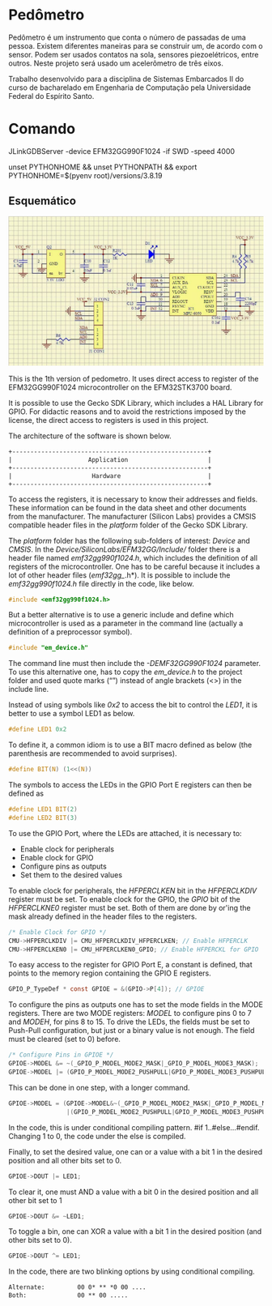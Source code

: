 # Pedômetro

Pedômetro é um instrumento que conta o número de passadas de uma pessoa. Existem diferentes maneiras para se construir um, de acordo com o sensor. Podem ser usados contatos na sola, sensores piezoelétricos, entre outros. Neste projeto será usado um acelerômetro de três eixos.

Trabalho desenvolvido para a disciplina de Sistemas Embarcados II do curso de bacharelado em Engenharia de Computação pela Universidade Federal do Espírito Santo.

# Comando

JLinkGDBServer -device EFM32GG990F1024 -if SWD -speed 4000

unset PYTHONHOME && unset PYTHONPATH && export PYTHONHOME=$(pyenv root)/versions/3.8.19

## Esquemático

![esquemático](./assets/images/esquematico.jpg)

This is the 1th version of pedometro. It uses direct access to register of the EFM32GG990F1024 microcontroller on the EFM32STK3700 board.

It is possible to use the Gecko SDK Library, which includes a HAL Library for GPIO. For didactic reasons and to avoid the restrictions imposed by the license, the direct access to registers is used in this project.

The architecture of the software is shown below.

```
+------------------------------------------------------+
|                     Application                      |
+------------------------------------------------------+
|                      Hardware                        |
+------------------------------------------------------+
```

To access the registers, it is necessary to know their addresses and fields. These information can be found in the data sheet and other documents from the manufacturer. The manufacturer (Silicon Labs) provides a CMSIS compatible header files in the *platform* folder of the Gecko SDK Library.

The *platform* folder has the following sub-folders of interest: *Device* and *CMSIS*. In the *Device/SiliconLabs/EFM32GG/Include/* folder there is a header file named *emf32gg990f1024.h*, which includes the definition of all registers of the microcontroller. One has to be careful because it includes a lot of other header files (*emf32gg_*.h*). It is possible to include the *emf32gg990f1024.h* file directly in the code, like below.

```c
#include <emf32gg990f1024.h>
```

But a better alternative is to use a generic include and define which microcontroller is used as a parameter in the command line (actually a definition of a preprocessor symbol).

```c
#include "em_device.h"
```

The command line must then include the *-DEMF32GG990F1024* parameter. To use this alternative one, has to copy the *em_device.h* to the project folder and used quote marks (“”) instead of angle brackets (<>) in the include line.

Instead of using symbols like *0x2* to access the bit to control the *LED1*, it is better to use a symbol LED1 as below.

```c
#define LED1 0x2
```

To define it, a common idiom is to use a BIT macro defined as below (the parenthesis are recommended to avoid surprises).

```c
#define BIT(N) (1<<(N))
```   

The symbols to access the LEDs in the GPIO Port E registers can then be defined as

```c
#define LED1 BIT(2)
#define LED2 BIT(3)
```

To use the GPIO Port, where the LEDs are attached, it is necessary to:

-   Enable clock for peripherals
-   Enable clock for GPIO
-   Configure pins as outputs
-   Set them to the desired values

To enable clock for peripherals, the *HFPERCLKEN* bit in the *HFPERCLKDIV* register must be set. To enable clock for the GPIO, the *GPIO* bit of the *HFPERCLKNE0* register must be set. Both of them are done by or'ing the mask already defined in the header files to the registers.

```c
/* Enable Clock for GPIO */
CMU->HFPERCLKDIV |= CMU_HFPERCLKDIV_HFPERCLKEN; // Enable HFPERCLK
CMU->HFPERCLKEN0 |= CMU_HFPERCLKEN0_GPIO; // Enable HFPERCKL for GPIO
```

    
To easy access to the register for GPIO Port E, a constant is defined, that points to the memory region containing the GPIO E registers.

```c
GPIO_P_TypeDef * const GPIOE = &(GPIO->P[4]); // GPIOE
```

To configure the pins as outputs one has to set the mode fields in the MODE registers. There are two MODE registers: *MODEL* to configure pins 0 to 7 and *MODEH*, for pins 8 to 15. To drive the LEDs, the fields must be set to Push-Pull configuration, but just or a binary value is not enough. The field must be cleared (set to 0) before.

```c
/* Configure Pins in GPIOE */
GPIOE->MODEL &= ~(_GPIO_P_MODEL_MODE2_MASK|_GPIO_P_MODEL_MODE3_MASK); 		// Clear bits
GPIOE->MODEL |= (GPIO_P_MODEL_MODE2_PUSHPULL|GPIO_P_MODEL_MODE3_PUSHPULL); 	// Set bits
```

This can be done in one step, with a longer command.

```c
GPIOE->MODEL = (GPIOE->MODEL&~(_GPIO_P_MODEL_MODE2_MASK|_GPIO_P_MODEL_MODE3_MASK))
                |(GPIO_P_MODEL_MODE2_PUSHPULL|GPIO_P_MODEL_MODE3_PUSHPULL);
```

In the code, this is under conditional compiling pattern. #if 1..#else...#endif. Changing 1 to 0, 
the code under the else is compiled.

Finally, to set the desired value, one can or a value with a bit 1 in the desired position and all other bits set to 0.

```c
GPIOE->DOUT |= LED1;
```

To clear it, one must AND a value with a bit 0 in the desired position and all other bit set to 1

```c
GPIOE->DOUT &= ~LED1;
```

To toggle a bin, one can XOR a value with a bit 1 in the desired position (and other bits set to 0).

```c
GPIOE->DOUT ^= LED1;
```

In the code, there are two blinking options by using conditional compiling.

	Alternate:         00 0* ** *0 00 ....
    Both:              00 ** 00 .....